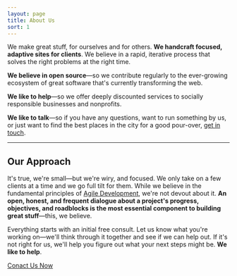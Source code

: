 ```yaml
---
layout: page
title: About Us
sort: 1
---
```

We make great stuff, for ourselves and for others. **We handcraft focused, adaptive sites for clients**. We believe in a rapid, iterative process that solves the right problems at the right time.

**We believe in open source**—so we contribute regularly to the ever-growing ecosystem of great software that's currently transforming the web.

**We like to help**—so we offer deeply discounted services to socially responsible businesses and nonprofits.

**We like to talk**—so if you have any questions, want to run something by us, or just want to find the best places in the city for a good pour-over, [get in touch](/contact).
<!-- <svg class="quark-small" viewBox="0 0 122 122" preserveAspectRatio="xMinYMax meet"><use xlink:href="#quark-small"></use></svg> --><hr class="tilt">

<h2>Our Approach</h2>

<div class="work-block">
<p>It's true, we're small—but we're wiry, and focused. We only take on a few clients at a time and we go full tilt for them. While we believe in the fundamental principles of <a href="https://en.wikipedia.org/wiki/Agile_software_development">Agile Development</a>, we're not devout about it. <strong>An open, honest, and frequent dialogue about a project's progress, objectives, and roadblocks is the most essential component to building great stuff</strong>—this, we believe.</p>

<p>Everything starts with an initial free consult. Let us know what you're working on—we'll think through it together and see if we can help out. If it's not right for us, we'll help you figure out what your next steps might be. <strong>We like to help</strong>.</p></div>


<a href="/contact" class="more-button">Conact Us Now</a>
